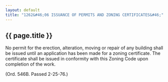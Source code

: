 ---
layout: default 
title: "1262&#46;06 ISSUANCE OF PERMITS AND ZONING CERTIFICATES&#46;"---

{{ page.title }}
----------------

No permit for the erection, alteration, moving or repair of any building
shall be issued until an application has been made for a zoning
certificate. The certificate shall be issued in conformity with this
Zoning Code upon completion of the work.

(Ord. 546B. Passed 2-25-76.)
